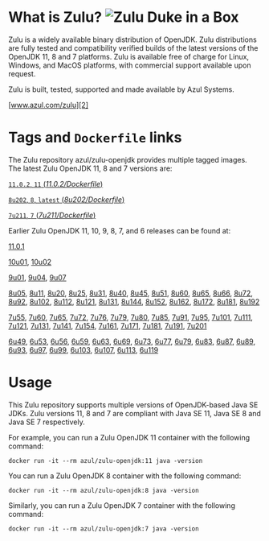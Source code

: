 What is Zulu? ![Zulu Duke in a Box][1]
======================================

Zulu is a widely available binary distribution of OpenJDK. Zulu distributions are fully tested and compatibility verified builds of the latest versions of the OpenJDK 11, 8 and 7 platforms. Zulu is available free of charge for Linux, Windows, and MacOS platforms, with commercial support available upon request.

Zulu is built, tested, supported and made available by Azul Systems.

[www.azul.com/zulu][2]

Tags and `Dockerfile` links
===========================

The Zulu repository azul/zulu-openjdk provides multiple tagged images. The latest Zulu OpenJDK 11, 8 and 7 versions are:

[`11.0.2`, `11` (*11.0.2/Dockerfile*)][80]

[`8u202`, `8`, `latest` (*8u202/Dockerfile*)][51]

[`7u211`, `7` (*7u211/Dockerfile*)][29]

Earlier Zulu OpenJDK 11, 10, 9, 8, 7, and 6 releases can be found at:

[11.0.1][81]

[10u01][78], [10u02][79]

[9u01][75], [9u04][76], [9u07][77]

[8u05][52], [8u11][53], [8u20][54], [8u25][55], [8u31][56], [8u40][57], [8u45][58], [8u51][59], [8u60][60], [8u65][61], [8u66][62], [8u72][63], [8u92][64], [8u102][65], [8u112][66], [8u121][67], [8u131][68], [8u144][69], [8u152][70], [8u162][71], [8u172][72], [8u181][73], [8u192][74]

[7u55][30], [7u60][31], [7u65][32], [7u72][33], [7u76][34], [7u79][35], [7u80][36], [7u85][37], [7u91][38], [7u95][39], [7u101][40], [7u111][41], [7u121][42], [7u131][43], [7u141][44], [7u154][45], [7u161][46], [7u171][47], [7u181][48], [7u191][49], [7u201][50]

[6u49][10], [6u53][11], [6u56][12], [6u59][13], [6u63][14], [6u69][15], [6u73][16], [6u77][17], [6u79][18], [6u83][19], [6u87][20], [6u89][21], [6u93][22], [6u97][23], [6u99][24], [6u103][25], [6u107][26], [6u113][27], [6u119][28]

Usage
=====

This Zulu repository supports multiple versions of OpenJDK-based Java SE JDKs. Zulu versions 11, 8 and 7 are compliant with Java SE 11, Java SE 8 and Java SE 7 respectively.

For example, you can run a Zulu OpenJDK 11 container with the following command:

    docker run -it --rm azul/zulu-openjdk:11 java -version

You can run a Zulu OpenJDK 8 container with the following command:

    docker run -it --rm azul/zulu-openjdk:8 java -version

Similarly, you can run a Zulu OpenJDK 7 container with the following command:

    docker run -it --rm azul/zulu-openjdk:7 java -version

  [1]: https://www.azul.com/files/ZuluDocker60.gif
  [2]: http://www.azul.com/zulu
  [10]: https://github.com/zulu-openjdk/zulu-openjdk/blob/master/6u49-6.4.0.6/Dockerfile
  [11]: https://github.com/zulu-openjdk/zulu-openjdk/blob/master/6u53-6.5.0.2/Dockerfile
  [12]: https://github.com/zulu-openjdk/zulu-openjdk/blob/master/6u56-6.6.0.1/Dockerfile
  [13]: https://github.com/zulu-openjdk/zulu-openjdk/blob/master/6u59-6.7.0.2/Dockerfile
  [14]: https://github.com/zulu-openjdk/zulu-openjdk/blob/master/6u63-6.8.0.1/Dockerfile
  [15]: https://github.com/zulu-openjdk/zulu-openjdk/blob/master/6u69-6.9.0.3/Dockerfile
  [16]: https://github.com/zulu-openjdk/zulu-openjdk/blob/master/6u73-6.10.0.3/Dockerfile
  [17]: https://github.com/zulu-openjdk/zulu-openjdk/blob/master/6u77-6.11.0.2/Dockerfile
  [18]: https://github.com/zulu-openjdk/zulu-openjdk/blob/master/6u79-6.12.0.2/Dockerfile
  [19]: https://github.com/zulu-openjdk/zulu-openjdk/blob/master/6u83-6.13.0.3/Dockerfile
  [20]: https://github.com/zulu-openjdk/zulu-openjdk/blob/master/6u87-6.14.0.1/Dockerfile
  [21]: https://github.com/zulu-openjdk/zulu-openjdk/blob/master/6u89-6.15.0.1/Dockerfile
  [22]: https://github.com/zulu-openjdk/zulu-openjdk/blob/master/6u93-6.16.0.1/Dockerfile
  [23]: https://github.com/zulu-openjdk/zulu-openjdk/blob/master/6u97-6.17.0.1/Dockerfile
  [24]: https://github.com/zulu-openjdk/zulu-openjdk/blob/master/6u99-6.18.0.3/Dockerfile
  [25]: https://github.com/zulu-openjdk/zulu-openjdk/blob/master/6u103-6.19.0.1/Dockerfile
  [26]: https://github.com/zulu-openjdk/zulu-openjdk/blob/master/6u107-6.20.0.1/Dockerfile
  [27]: https://github.com/zulu-openjdk/zulu-openjdk/blob/master/6u113-6.21.0.3/Dockerfile
  [28]: https://github.com/zulu-openjdk/zulu-openjdk/blob/master/6u119-6.22.0.3/Dockerfile
  [29]: https://github.com/zulu-openjdk/zulu-openjdk/blob/master/7u211-7.27.0.1/Dockerfile
  [30]: https://github.com/zulu-openjdk/zulu-openjdk/blob/master/7u55-7.4.0.5/Dockerfile
  [31]: https://github.com/zulu-openjdk/zulu-openjdk/blob/master/7u60-7.5.0.1/Dockerfile
  [32]: https://github.com/zulu-openjdk/zulu-openjdk/blob/master/7u65-7.6.0.1/Dockerfile
  [33]: https://github.com/zulu-openjdk/zulu-openjdk/blob/master/7u72-7.7.0.1/Dockerfile
  [34]: https://github.com/zulu-openjdk/zulu-openjdk/blob/master/7u76-7.8.0.3/Dockerfile
  [35]: https://github.com/zulu-openjdk/zulu-openjdk/blob/master/7u79-7.9.0.2/Dockerfile
  [36]: https://github.com/zulu-openjdk/zulu-openjdk/blob/master/7u80-7.10.0.1/Dockerfile
  [37]: https://github.com/zulu-openjdk/zulu-openjdk/blob/master/7u85-7.11.0.3/Dockerfile
  [38]: https://github.com/zulu-openjdk/zulu-openjdk/blob/master/7u91-7.12.0.3/Dockerfile
  [39]: https://github.com/zulu-openjdk/zulu-openjdk/blob/master/7u95-7.13.0.1/Dockerfile
  [40]: https://github.com/zulu-openjdk/zulu-openjdk/blob/master/7u101-7.14.0.5/Dockerfile
  [41]: https://github.com/zulu-openjdk/zulu-openjdk/blob/master/7u111-7.15.0.1/Dockerfile
  [42]: https://github.com/zulu-openjdk/zulu-openjdk/blob/master/7u121-7.16.0.1/Dockerfile
  [43]: https://github.com/zulu-openjdk/zulu-openjdk/blob/master/7u131-7.17.0.5/Dockerfile
  [44]: https://github.com/zulu-openjdk/zulu-openjdk/blob/master/7u141-7.18.0.3/Dockerfile
  [45]: https://github.com/zulu-openjdk/zulu-openjdk/blob/master/7u154-7.20.0.3/Dockerfile
  [46]: https://github.com/zulu-openjdk/zulu-openjdk/blob/master/7u161-7.21.0.3/Dockerfile
  [47]: https://github.com/zulu-openjdk/zulu-openjdk/blob/master/7u171-7.22.0.3/Dockerfile
  [48]: https://github.com/zulu-openjdk/zulu-openjdk/blob/master/7u181-7.23.0.1/Dockerfile
  [49]: https://github.com/zulu-openjdk/zulu-openjdk/blob/master/7u191-7.24.0.1/Dockerfile
  [50]: https://github.com/zulu-openjdk/zulu-openjdk/blob/master/7u201-7.25.0.5/Dockerfile
  [51]: https://github.com/zulu-openjdk/zulu-openjdk/blob/master/8u202-8.36.0.1/Dockerfile
  [52]: https://github.com/zulu-openjdk/zulu-openjdk/blob/master/8u05-8.1.0.6/Dockerfile
  [53]: https://github.com/zulu-openjdk/zulu-openjdk/blob/master/8u11-8.2.0.1/Dockerfile
  [54]: https://github.com/zulu-openjdk/zulu-openjdk/blob/master/8u20-8.3.0.1/Dockerfile
  [55]: https://github.com/zulu-openjdk/zulu-openjdk/blob/master/8u25-8.4.0.1/Dockerfile
  [56]: https://github.com/zulu-openjdk/zulu-openjdk/blob/master/8u31-8.5.0.1/Dockerfile
  [57]: https://github.com/zulu-openjdk/zulu-openjdk/blob/master/8u40-8.6.0.1/Dockerfile
  [58]: https://github.com/zulu-openjdk/zulu-openjdk/blob/master/8u45-8.7.0.5/Dockerfile
  [59]: https://github.com/zulu-openjdk/zulu-openjdk/blob/master/8u51-8.8.0.3/Dockerfile
  [60]: https://github.com/zulu-openjdk/zulu-openjdk/blob/master/8u60-8.9.0.4/Dockerfile
  [61]: https://github.com/zulu-openjdk/zulu-openjdk/blob/master/8u65-8.10.0.1/Dockerfile
  [62]: https://github.com/zulu-openjdk/zulu-openjdk/blob/master/8u66-8.11.0.1/Dockerfile
  [63]: https://github.com/zulu-openjdk/zulu-openjdk/blob/master/8u72-8.13.0.5/Dockerfile
  [64]: https://github.com/zulu-openjdk/zulu-openjdk/blob/master/8u92-8.15.0.1/Dockerfile
  [65]: https://github.com/zulu-openjdk/zulu-openjdk/blob/master/8u102-8.17.0.3/Dockerfile
  [66]: https://github.com/zulu-openjdk/zulu-openjdk/blob/master/8u112-8.19.0.1/Dockerfile
  [67]: https://github.com/zulu-openjdk/zulu-openjdk/blob/master/8u121-8.20.0.5/Dockerfile
  [68]: https://github.com/zulu-openjdk/zulu-openjdk/blob/master/8u131-8.21.0.1/Dockerfile
  [69]: https://github.com/zulu-openjdk/zulu-openjdk/blob/master/8u144-8.23.0.3/Dockerfile
  [70]: https://github.com/zulu-openjdk/zulu-openjdk/blob/master/8u152-8.25.0.1/Dockerfile
  [71]: https://github.com/zulu-openjdk/zulu-openjdk/blob/master/8u162-8.27.0.7/Dockerfile
  [72]: https://github.com/zulu-openjdk/zulu-openjdk/blob/master/8u172-8.30.0.1/Dockerfile
  [73]: https://github.com/zulu-openjdk/zulu-openjdk/blob/master/8u181-8.31.0.1/Dockerfile
  [74]: https://github.com/zulu-openjdk/zulu-openjdk/blob/master/8u192-8.33.0.1/Dockerfile
  [75]: https://github.com/zulu-openjdk/zulu-openjdk/blob/master/9u01-9.0.1.3/Dockerfile
  [76]: https://github.com/zulu-openjdk/zulu-openjdk/blob/master/9u04-9.0.4.1/Dockerfile
  [77]: https://github.com/zulu-openjdk/zulu-openjdk/blob/master/9u07-9.0.7.1/Dockerfile
  [78]: https://github.com/zulu-openjdk/zulu-openjdk/blob/master/10u01-10.2/Dockerfile
  [79]: https://github.com/zulu-openjdk/zulu-openjdk/blob/master/10u02-10.3/Dockerfile
  [80]: https://github.com/zulu-openjdk/zulu-openjdk/blob/master/11.0.2-11.29/Dockerfile
  [81]: https://github.com/zulu-openjdk/zulu-openjdk/blob/master/11.0.1-11.2/Dockerfile

